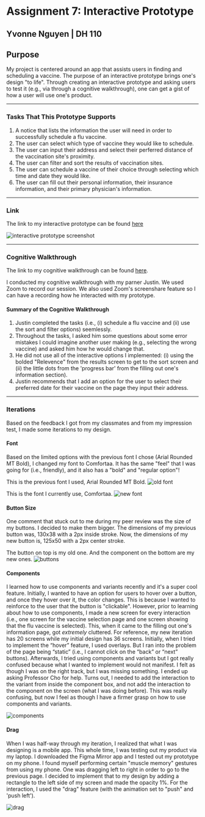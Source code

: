 # Assignment 7: Interactive Prototype 
Yvonne Nguyen | DH 110
---
## Purpose
My project is centered around an app that assists users in finding and scheduling a vaccine. The purpose of an interactive prototype brings one's design "to life". Through creating an interactive prototype and asking users to test it (e.g., via through a cognitive walkthrough), one can get a gist of how a user will use one's product.  

---

### Tasks That This Prototype Supports
1. A notice that lists the information the user will need in order to successfully schedule a flu vaccine.
2. The user can select which type of vaccine they would like to schedule.
3. The user can input their address and select their perferred distance of the vaccination site's proximity. 
4. The user can filter and sort the results of vaccination sites.  
5. The user can schedule a vaccine of their choice through selecting which time and date they would like.
6. The user can fill out their personal information, their insurance information, and their primary physician's information. 

---

### Link 
The link to my interactive prototype can be found [here](https://www.figma.com/file/0lpsZpmyWqBOMbIsT962yp/interactive-prototype?node-id=0%3A1)

![interactive prototype screenshot](https://github.com/yvonne-nguyen/dh110/blob/main/assignments/interactive-prototype.png)

---

### Cognitive Walkthrough 
The link to my cognitive walkthrough can be found [here](https://youtu.be/lLVbFarRy7o).

I conducted my cognitive walkthrough with my parner Justin. We used Zoom to record our session. We also used Zoom's screenshare feature so I can have a recording how he interacted with my prototype. 

#### Summary of the Cognitive Walkthrough
1. Justin completed the tasks (i.e., (i) schedule a flu vaccine and (ii) use the sort and filter options) seemlessly. 
2. Throughout the tasks, I asked him some questions about some error mistakes I could imagine another user making (e.g., selecting the wrong vaccine) and asked him how he would change that.
3. He did not use all of the interactive options I implemented: (i) using the bolded "Relevence" from the results screen to get to the sort screen and (ii) the little dots from the 'progress bar' from the filling out one's information section). 
4. Justin recommends that I add an option for the user to select their preferred date for their vaccine on the page they input their address. 

---
### Iterations 
Based on the feedback I got from my classmates and from my impression test, I made some iterations to my design. 

#### Font
Based on the limited options with the previous font I chose (Arial Rounded MT Bold), I changed my font to Comfortaa. It has the same "feel" that I was going for (i.e., friendly), and it also has a "bold" and "regular option"!

This is the previous font I used, Arial Rounded MT Bold.
![old font](https://github.com/yvonne-nguyen/dh110/blob/main/assignments/old-font.png)

This is the font I currently use, Comfortaa.
![new font](https://github.com/yvonne-nguyen/dh110/blob/main/assignments/new-font.png)

#### Button Size
One comment that stuck out to me during my peer review was the size of my buttons. I decided to make them bigger. 
The dimensions of my previous button was, 130x38 with a 2px inside stroke.
Now, the dimensions of my new button is, 125x50 with a 2px center stroke. 

The button on top is my old one. And the component on the bottom are my new ones.
![buttons](https://github.com/yvonne-nguyen/dh110/blob/main/assignments/buttons.png)

#### Components
I learned how to use components and variants recently and it's a super cool feature. Initially, I wanted to have an option for users to hover over a button, and once they hover over it, the color changes. This is because I wanted to reinforce to the user that the button is "clickable". However, prior to learning about how to use components, I made a new screen for every interaction (i.e., one screen for the vaccine selection page and one screen showing that the flu vaccine is selected). This, when it came to the filling out one's information page, got *extremely* cluttered. For reference, my new iteration has 20 screens while my initial design has 36 screens. Initially, when I tried to implement the “hover” feature, I used overlays. But I ran into the problem of the page being “static” (i.e., I cannot click on the “back” or “next” buttons). Afterwards, I tried using components and variants but I got really confused because what I wanted to implement would not manifest. I felt as though I was on the right track, but I was missing something. I ended up asking Professor Cho for help. Turns out, I needed to add the interaction to the variant from inside the component box, and not add the interaction to the component on the screen (what I was doing before). This was really confusing, but now I feel as though I have a firmer grasp on how to use components and variants. 


![components](https://github.com/yvonne-nguyen/dh110/blob/main/assignments/components.png)

#### Drag
When I was half-way through my iteration, I realized that what I was designing is a mobile app. This whole time, I was testing out my product via my laptop. I downloaded the Figma Mirror app and I tested out my prototype on my phone. I found myself performing certain "muscle memory" gestures from using my phone. One was dragging left to right in order to go to the previous page. I decided to implement that to my design by adding a rectangle to the left side of my screen and made the opacity 1%. For the interaction, I used the "drag" feature (with the animation set to "push" and 'push left'). 

![drag](https://github.com/yvonne-nguyen/dh110/blob/main/assignments/drag.png)
